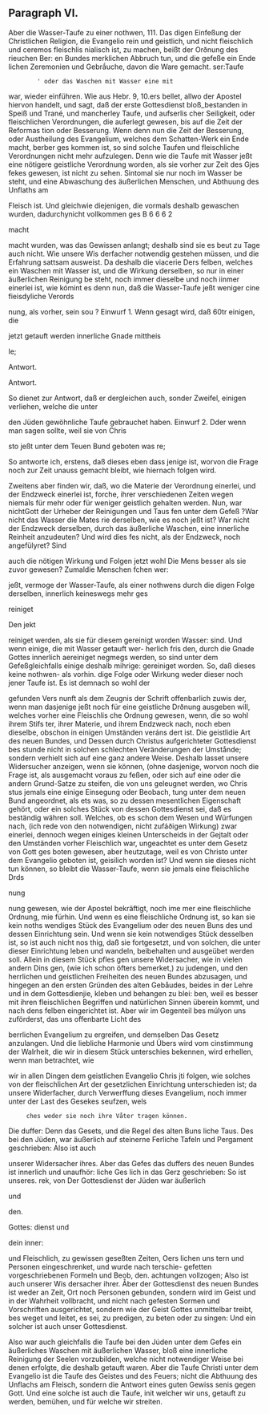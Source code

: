 
<!-- Seite 587 -->

Paragraph VI.
-------------

Aber die Wasser-Taufe zu einer nothwen, 111. Das
digen Einfeßung der Christlichen Religion, die Evangelio
rein und geistlich, und nicht fleischlich und ceremos fleischlis
nialisch ist, zu machen, beißt der Orðnung des rieuchen Ber:
en Bundes merklichen Abbruch tun, und die gefeße ein Ende
lichen Zeremonien und Gebrắuche, davon die Ware gemacht.
ser:Taufe

            ' oder das Waschen mit Wasser eine mit
war, wieder einführen. Wie aus Hebr. 9, 10.ers
 bellet, allwo der Apostel hiervon handelt, und sagt,
daß der erste Gottesdienst bloß_bestanden in Speiß
 und Trané, und mancherley Taufe, und aufserlis
 cher Seiligkeit, oder fleischlichen Verordnungen, die
auferlegt gewesen, bis auf die Zeit der Reformas
 tion oder Besserung. Wenn denn nun die Zeit der
 Besserung, oder Austheilung des Evangelium, welches
 dem Schatten-Werk ein Ende macht, berber ges
kommen ist, so sind solche Taufen und fleischliche
 Verordnungen nicht mehr aufzulegen. Denn wie
 die Taufe mit Wasser jeßt eine nötigere geistliche
Verordnung worden, als sie vorher zur Zeit des Gjes
 fekes gewesen, ist nicht zu sehen. Sintomal sie nur
noch im Wasser be steht, und eine Abwaschung des
äußerlichen Menschen, und Abthuung des Unflaths am

 Fleisch ist. Und gleichwie diejenigen, die vormals
deshalb gewaschen wurden, dadurchynicht vollkommen ges
        B 6 6 6 2

macht
<!-- Seite 588 -->


macht wurden, was das Gewissen anlangt; deshalb sind sie es beut zu Tage auch nicht. Wie unsere Wis derfacher notwendig gestehen müssen, und die Erfahrung sattsam ausweist. Da deshalb die viacerie Ders felben, welches ein Waschen mit Wasser ist, und die Wirkung derselben, so nur in einer äußerlichen Reinigung be steht, noch immer dieselbe und noch iinmer einerlei ist, wie kómint es denn nun, daß die Wasser-Taufe jeßt weniger cine fieisdyliche Verords

nung, als vorher, sein sou ? Einwurf 1. Wenn gesagt wird, daß 60tr einigen, die

jetzt getauft werden innerliche Gnade mittheis

le;

Antwort.

Antwort.

So dienet zur Antwort, daß er dergleichen auch, sonder Zweifel, einigen verliehen, welche die unter

den Jüden gewöhnliche Taufe gebrauchet haben. Einwurf 2. Dder wenn man sagen sollte, weil sie von Chris

sto jeßt unter dem Teuen Bund geboten was re;

So antworte ich, erstens, daß dieses eben dass jenige ist, worvon die Frage noch zur Zeit unauss gemacht bleibt, wie hiernach folgen wird.

Zweitens aber finden wir, daß, wo die Materie der Verordnung einerlei, und der Endzweck einerlei ist, forche, ihrer verschiedenen Zeiten wegen niemals für mehr oder für weniger geistlich gehalten werden. Nun, war nichtGott der Urheber der Reinigungen und Taus fen unter dem Gefeß ?War nicht das Wasser die Mates rie derselben, wie es noch jeßt ist? War nicht der Endzweck derselben, durch das äußerliche Waschen, eine innerliche Reinheit anzudeuten? Und wird dies fes nicht, als der Endzweck, noch angefülyret? Sind

auch die nötigen Wirkung und Folgen jetzt wohl Die Mens besser als sie zuvor gewesen? Zumaldie Menschen fchen wer:

jeßt, vermoge der Wasser-Taufe, als einer nothwens durch die digen Folge derselben, innerlich keineswegs mehr ges

reiniget

Den jekt
<!-- Seite 589 -->
reiniget werden, als sie für diesem gereinigt worden Wasser: sind. Und wenn einige, die mit Wasser getauft wer- herlich fris den, durch die Gnade Gottes innerlich aereiniget negmegs werden, so sind unter dem Gefeßgleichfalls einige deshalb mihrige: gereiniget worden. So, daß dieses keine nothwen- als vorhin. dige Folge oder Wirkung weder dieser noch jener Taufe ist. Es ist demnach so wohl der

gefunden Vers nunft als dem Zeugnis der Schrift offenbarlich zuwis der, wenn man dasjenige jeßt noch für eine geistliche Drðnung ausgeben will, welches vorher eine Fleischlis che Ordnung gewesen, wenn, die so wohl ihrem Stifs ter, ihrer Materie, und ihrem Endzweck nach, noch eben dieselbe, obschon in einigen Umständen veráns dert ist. Die geistlidie Art des neuen Bundes, und Dessen durch Christus aufgerichteter Gottesdienst bes stunde nicht in solchen schlechten Veränderungen der Umstånde; sondern verhielt sich auf eine ganz andere Weise. Deshalb
 lasset unsere Widersucher anzeigen, wenn sie können, (ohne dasjenige, worvon noch die Frage ist, als ausgemacht voraus zu feßen, oder sich auf eine oder die andern Grund-Satze zu steifen, die von uns geleugnet werden, wo Chris stus jemals eine einige Einsegung oder Beobach, tung unter dem neuen Bund angeordnet, als ets was, so zu dessen mesentlichen Eigenschaft gehört, oder ein solches Stück von dessen Gottesdienst sei, daß es beständig währen soll. Welches, ob es schon dem Wesen und Würfungen nach, (ich rede von den notwendigen, nicht zufáðigen Wirkung) zwar einerlei, dennoch wegen einiges kleinen Unterscheids in der Gejtalt oder den Umständen vorher Fleischlich war, ungeachtet es unter dem Gesetz von Gott ges boten gewesen, aber heutzutage, weil es von Christo unter dem Evangelio geboten ist, geisilich worden ist? Und wenn sie dieses nicht tun können, so bleibt die Wasser-Taufe, wenn sie jemals eine fleischliche Drds

nung
<!-- Seite 590 -->

 nung gewesen, wie der Apostel bekräftigt, noch ime
mer eine fleischliche Ordnung, mie fürhin. Und wenn
es eine fleischliche Ordnung ist, so kan sie kein noths
 wendiges Stück des Evangelium oder des neuen Buns
des und dessen Einrichtung sein. Und wenn sie kein
 notwendiges Stück desselben ist, so ist auch nicht nos
 thig, daß sie fortgesetzt, und von solchen, die unter
 dieser Einrichtung leben und wandeln, beibehalten und
 ausgeübet werden soll. Allein in diesem Stück pfles
 gen unsere Widersacher, wie in vielen andern Dins
 gen, (wie ich schon öfters bemerket,) zu judengen,
und den herrlichen und geistlichen Freiheiten des
 neuen Bundes abzusagen, und hingegen an den ersten
 Gründen des alten Gebåudes, beides in der Lehre
 und in dem Gottesdienjie, kleben und behangen zu blei:
 ben, weil es besser mit ihren fleischlichen Begriffen
 und natürlichen Sinnen überein kommt, und nach dens
 felben eingerichtet ist. Aber wir im Gegenteil bes
 múlyon uns zuförderst, das uns offenbarte Licht des

berrlichen Evangelium zu ergreifen, und demselben Das Gesetz anzulangen. Und die liebliche Harmonie und Übers wird vom cinstimmung der Walrheit, die wir in diesem Stück unterschies bekennen, wird erhellen, wenn man betrachtet, wie

wir in allen Dingen dem geistlichen Evangelio Chris
jti folgen, wie solches von der fleischlichen Art der
gesetzlichen Einrichtung unterschieden ist; da unsere
Widerfacher, durch Verwerffung dieses Evangelium,
noch immer unter der Last des Gesekes seufzen, wels

         ches weder sie noch ihre Våter tragen können.
Die duffer: Denn das Gesets, und die Regel des alten Buns
liche Taus. Des bei den Jüden, war äußerlich auf steinerne
Ferliche Tafeln und Pergament geschrieben: Also ist auch

unserer Widersacher ihres. Aber das Gefes das duffers des neuen Bundes ist innerlich und unaufhör: liche Ges lich in das Gerz geschrieben: So ist unseres. rek, von Der Gottesdienst der Jüden war äußerlich

und

den.


Gottes: dienst und

dein inner:

<!-- Seite 591 -->


und Fleischlich, zu gewissen geseßten Zeiten, Oers lichen uns
tern und Personen eingeschrenket, und wurde nach terschie-
gefetten vorgeschriebenen Formeln und Beob, den.
achtungen vollzogen; Also ist auch unserer Wis
dersacher ihrer. Åber der Gottesdienst des neuen
Bundes ist weder an Zeit, Ort noch Personen
gebunden, sondern wird im Geist und in der
Wahrheit vollbracht, und nicht nach gefesten
Sormen und Vorschriften ausgerichtet, sondern
wie der Geist Gottes unmittelbar treibt, bes
weget und leitet, es sei, zu predigen, zu beten
oder zu singen: Und ein solcher ist auch unser
Gottesdienst.

  Also war auch gleichfalls die Taufe bei den
Júden unter dem Gefes ein äußerliches Waschen
mit äußerlichen Wasser, bloß eine innerliche
Reinigung der Seelen vorzubilden, welche nicht
notwendiger Weise bei denen erfolgte, die deshalb
getauft waren. Aber die Taufe Christi unter
 dem Evangelio ist die Taufe des Geistes und des
Feuers; nicht die Abthuung des Unflachs am
Fleisch, sondern die Antwort eines guten Gewiss
senis gegen Gott. Und eine solche ist auch die
Taufe, init welcher wir uns, getauft zu werden,
bemühen, und für welche wir streiten.
